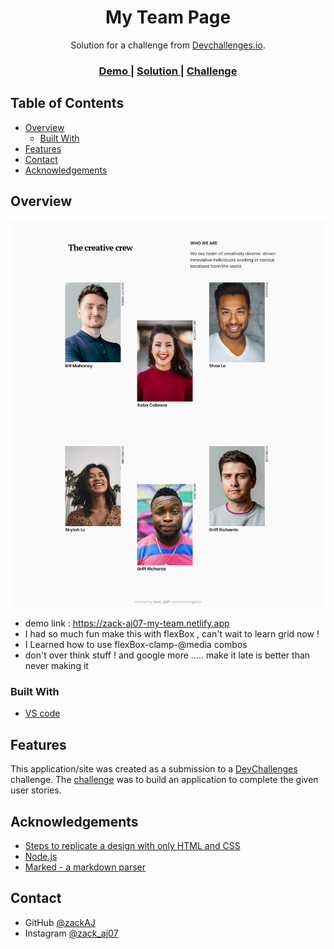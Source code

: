 <!-- Please update value in the {}  -->

<h1 align="center">My Team Page</h1>

<div align="center">
   Solution for a challenge from  <a href="http://devchallenges.io" target="_blank">Devchallenges.io</a>.
</div>

<div align="center">
  <h3>
    <a href="https://zack-aj07-my-team.netlify.app">
      Demo
    </a>
    <span> | </span>
    <a href="https://devchallenges.io/solutions/P4KijFewtVtIdiYAShOK">
      Solution
    </a>
    <span> | </span>
    <a href="https://devchallenges.io/challenges/hhmesazsqgKXrTkYkt0U">
      Challenge
    </a>
  </h3>
</div>

<!-- TABLE OF CONTENTS -->

## Table of Contents

- [Overview](#overview)
  - [Built With](#built-with)
- [Features](#features)
- [Contact](#contact)
- [Acknowledgements](#acknowledgements)

<!-- OVERVIEW -->

## Overview

![screenshot](demo.png)

- demo link : https://zack-aj07-my-team.netlify.app
- I had so much fun make this with flexBox , can't wait to learn grid now !
- I Learned how to use flexBox-clamp-@media combos
- don't over think stuff ! and google more ..... make it late is better than never making it

### Built With

<!-- This section should list any major frameworks that you built your project using. Here are a few examples.-->

- [VS code](https://code.visualstudio.com/)

## Features

<!-- List the features of your application or follow the template. Don't share the figma file here :) -->

This application/site was created as a submission to a [DevChallenges](https://devchallenges.io/challenges) challenge. The [challenge](https://devchallenges.io/challenges/hhmesazsqgKXrTkYkt0U) was to build an application to complete the given user stories.

## Acknowledgements

<!-- This section should list any articles or add-ons/plugins that helps you to complete the project. This is optional but it will help you in the future. For exmpale -->

- [Steps to replicate a design with only HTML and CSS](https://devchallenges-blogs.web.app/how-to-replicate-design/)
- [Node.js](https://nodejs.org/)
- [Marked - a markdown parser](https://github.com/chjj/marked)

## Contact

- GitHub [@zackAJ](https://github.com/zackAJ)
- Instagram [@zack_aj07](https://instagram.com/zack_aj07)
